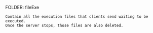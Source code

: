 FOLDER: fileExe

    Contain all the execution files that clients send waiting to be executed.
    Once the server stops, those files are also deleted.
